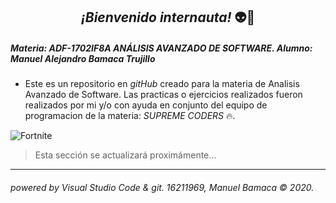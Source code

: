 
## <center> *¡Bienvenido internauta!* :alien::raised_hands: </center>

##### Materia: ADF-1702IF8A ANÁLISIS AVANZADO DE SOFTWARE.  Alumno: Manuel Alejandro Bamaca Trujillo
  - Este es un repositorio en _gitHub_ creado para la materia de Analisis Avanzado de Software.
  Las practicas o ejercicios realizados fueron realizados por mi y/o con ayuda en conjunto del equipo de programacion de la materia: _SUPREME CODERS_ :fire:.

  ![Fortnite](https://progameguides.com/wp-content/uploads/2020/02/featured-fortnite-c2-season2-guide.jpg)

  > Esta sección se actualizará proximámente...

___
###### powered by Visual Studio Code & git. 16211969, Manuel Bamaca © 2020.


